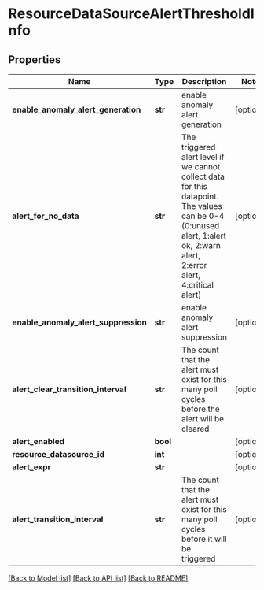 # ResourceDataSourceAlertThresholdInfo

## Properties
Name | Type | Description | Notes
------------ | ------------- | ------------- | -------------
**enable_anomaly_alert_generation** | **str** | enable anomaly alert generation | [optional] 
**alert_for_no_data** | **str** | The triggered alert level if we cannot collect data for this datapoint. The values can be 0-4 (0:unused alert, 1:alert ok, 2:warn alert, 2:error alert, 4:critical alert) | [optional] 
**enable_anomaly_alert_suppression** | **str** | enable anomaly alert suppression | [optional] 
**alert_clear_transition_interval** | **str** | The count that the alert must exist for this many poll cycles before the alert will be cleared | [optional] 
**alert_enabled** | **bool** |  | [optional] 
**resource_datasource_id** | **int** |  | [optional] 
**alert_expr** | **str** |  | [optional] 
**alert_transition_interval** | **str** | The count that the alert must exist for this many poll cycles before it will be triggered | [optional] 

[[Back to Model list]](../README.md#documentation-for-models) [[Back to API list]](../README.md#documentation-for-api-endpoints) [[Back to README]](../README.md)

